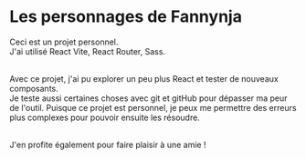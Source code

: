 # Les personnages de Fannynja

Ceci est un projet personnel. <br>
J'ai utilisé React Vite, React Router, Sass.<br><br>

Avec ce projet, j'ai pu explorer un peu plus React et tester de nouveaux composants.<br>
Je teste aussi certaines choses avec git et gitHub pour dépasser ma peur de l'outil. Puisque ce projet est personnel, je peux me permettre des erreurs plus complexes pour pouvoir ensuite les résoudre.<br><br>

 J'en profite également pour faire plaisir à une amie !
